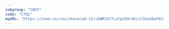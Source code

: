 ```yaml
---
subgroup: "CDEV"
code: "CT02"
myURL: "https://zoom.us/rec/share/qd-I1rcEWMJU77LxCpCE9r4Gcil5OuV8wF6CXxr15QVsDgT_BvIk2XjjfPGvHCK3.Qc44TWl658bdvACi"
---
```

